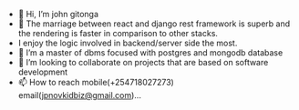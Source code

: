 - 👋 Hi, I’m john gitonga
- 👀 The marriage between react and django rest framework is superb and the rendering is faster in comparison to other stacks.
- I enjoy the logic involved in backend/server side the most.
- 🌱 I’m a master of dbms focused with postgres and mongodb database
- 💞️ I’m looking to collaborate on projects that are based on software development
- 📫 How to reach mobile(+254718027273) email(jpnovkidbiz@gmail.com)...

<!---
jpnovkiddevop/jpnovkiddevop is a ✨ special ✨ repository because its provides a good practical experience to the real world solutions`README.md` (this file) appears on your GitHub profile.
You can click the Preview link to take a look at your changes.
--->
